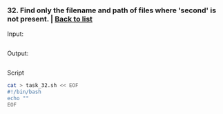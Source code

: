 ### <a id='task_32'>32. Find only the filename and path of files where 'second' is not present.</a>  |  [Back to list](#back_to_list)

Input:
``` bash

```

Output:
```

```

Script
``` bash
cat > task_32.sh << EOF
#!/bin/bash
echo ""
EOF
```
